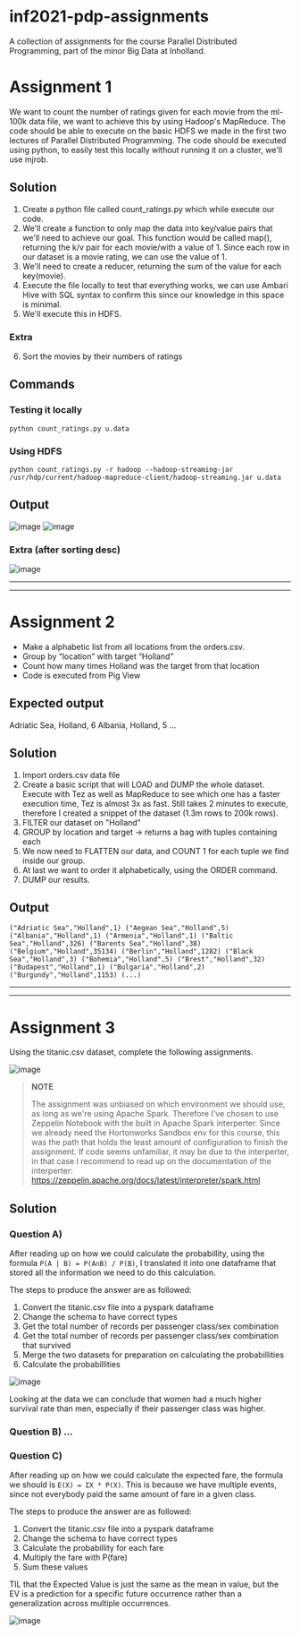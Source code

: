 # inf2021-pdp-assignments
A collection of assignments for the course Parallel Distributed Programming, part of the minor Big Data at Inholland.


# Assignment 1

We want to count the number of ratings given for each movie from the ml-100k data file, we want to achieve this by using Hadoop's MapReduce. The code should be able to execute on the basic HDFS we made in the first two lectures of Parallel Distributed Programming. The code should be executed using python, to easily test this locally without running it on a cluster, we'll use mjrob. 


## Solution 

1. Create a python file called count_ratings.py which while execute our code. 
2. We'll create a function to only map the data into key/value pairs that we'll need to achieve our goal. This function would be called map(), returning the k/v pair for each movie/with a value of 1. Since each row in our dataset is a movie rating, we can use the value of 1.  
3. We'll need to create a reducer, returning the sum of the value for each key(movie).
4. Execute the file locally to test that everything works, we can use Ambari Hive with SQL syntax to confirm this since our knowledge in this space is minimal.
5. We'll execute this in HDFS.

### Extra

6. Sort the movies by their numbers of ratings


## Commands 

### Testing it locally
`python count_ratings.py u.data`

### Using HDFS
`python count_ratings.py -r hadoop --hadoop-streaming-jar /usr/hdp/current/hadoop-mapreduce-client/hadoop-streaming.jar u.data`


## Output
![image](https://user-images.githubusercontent.com/26707584/128789927-5cb0a1ce-f8e5-4aca-952a-e73470c696b6.png)
![image](https://user-images.githubusercontent.com/26707584/128790291-1d082bf9-7c01-4e23-832c-db2b947b29e8.png)

### Extra (after sorting desc) 
![image](https://user-images.githubusercontent.com/26707584/128879166-4b7e7739-0d4d-419d-8d23-c31eb2b245b6.png)

---
---
# Assignment 2

-   Make a alphabetic list from all locations from the orders.csv.
-   Group by “location” with target “Holland” 
-   Count how many times Holland was the target from that location  
-   Code is executed from Pig View
    
## Expected output

Adriatic Sea, Holland, 6
Albania, Holland, 5
...

## Solution 

1. Import orders.csv data file
2. Create a basic script that will LOAD and DUMP the whole dataset. Execute with Tez as well as MapReduce to see which one has a faster execution time, Tez is almost 3x as fast. Still takes 2 minutes to execute, therefore I created a snippet of the dataset (1.3m rows to 200k rows). 
3. FILTER our dataset on "Holland"
4. GROUP by location and target -> returns a bag with tuples containing each 
5. We now need to FLATTEN our data, and COUNT 1 for each tuple we find inside our group.
6. At last we want to order it alphabetically, using the ORDER command. 
7. DUMP our results. 

## Output

`("Adriatic Sea","Holland",1)
("Aegean Sea","Holland",5)
("Albania","Holland",1)
("Armenia","Holland",1)
("Baltic Sea","Holland",326)
("Barents Sea","Holland",38)
("Belgium","Holland",35134)
("Berlin","Holland",1282)
("Black Sea","Holland",3)
("Bohemia","Holland",5)
("Brest","Holland",32)
("Budapest","Holland",1)
("Bulgaria","Holland",2)
("Burgundy","Holland",1153)
(...)`

---
---

# Assignment 3

Using the titanic.csv dataset, complete the following assignments.

![image](https://user-images.githubusercontent.com/26707584/132125521-23b67cd5-0ce5-41cc-adbd-01ebf70f3c94.png)

> **NOTE**
> 
> The assignment was unbiased on which environment we should use, as
> long as we're using Apache Spark. Therefore I've chosen to use
> Zeppelin Notebook with the built in Apache Spark interperter. Since we
> already need the Hortonworks Sandbox env for this course, this was the
> path that holds the least amount of configuration to finish the
> assignment. If code seems unfamiliar, it may be due to the
> interperter, in that case I recommend to read up on the documentation
> of the interperter: https://zeppelin.apache.org/docs/latest/interpreter/spark.html

## Solution 

### Question A)
After reading up on how we could calculate the probabillity, using the formula `P(A | B) = P(A∩B) / P(B)`, I translated it into one dataframe that stored all the information we need to do this calculation. 

The steps to produce the answer are as followed:
1. Convert the titanic.csv file into a pyspark dataframe 
2. Change the schema to have correct types
3. Get the total number of records per passenger class/sex combination
4. Get the total number of records per passenger class/sex combination that survived
5. Merge the two datasets for preparation on calculating the probabillities
6. Calculate the probabillities

![image](https://user-images.githubusercontent.com/26707584/132835216-0a0988e4-a062-4900-927c-b8c5611a7b17.png)

Looking at the data we can conclude that women had a much higher survival rate than men, especially if their passenger class was higher. 

### Question B) ...

### Question C)
After reading up on how we could calculate the expected fare, the formula we should is `E(X) = ΣX * P(X)`. This is because we have multiple events, since not everybody paid the same amount of fare in a given class.

The steps to produce the answer are as followed:
1. Convert the titanic.csv file into a pyspark dataframe 
2. Change the schema to have correct types
3. Calculate the probabillity for each fare
4. Multiply the fare with P(fare)
5. Sum these values

TIL that the Expected Value is just the same as the mean in value, but the EV is a prediction for a specific future occurrence rather than a generalization across multiple occurrences.

![image](https://user-images.githubusercontent.com/26707584/132990838-2da2d4e1-b93f-4876-9002-44c6c195a7a5.png)


